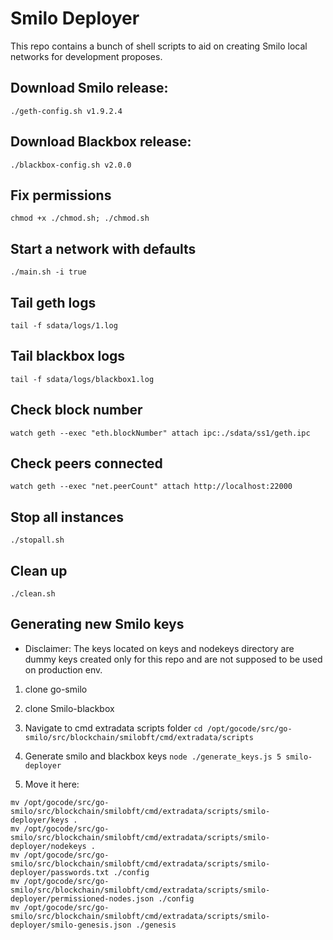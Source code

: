 # Smilo Deployer

This repo contains a bunch of shell scripts to aid on creating Smilo local networks for development proposes.

## Download Smilo release:
`
./geth-config.sh v1.9.2.4
`

## Download Blackbox release:
`
./blackbox-config.sh v2.0.0
`

## Fix permissions
`
chmod +x ./chmod.sh; ./chmod.sh
`


## Start a network with defaults
`
./main.sh -i true
`

## Tail geth logs
`
tail -f sdata/logs/1.log
`

## Tail blackbox logs
`
tail -f sdata/logs/blackbox1.log
`

## Check block number
`
watch geth --exec "eth.blockNumber" attach ipc:./sdata/ss1/geth.ipc
`

## Check peers connected
`
watch geth --exec "net.peerCount" attach http://localhost:22000
`

## Stop all instances
`
./stopall.sh
`

## Clean up
`
./clean.sh
`

## Generating new Smilo keys
* Disclaimer: The keys located on keys and nodekeys directory are dummy keys created only for this repo and are not supposed to be used on production env.

1. clone go-smilo
2. clone Smilo-blackbox

3. Navigate to cmd extradata scripts folder
`
cd /opt/gocode/src/go-smilo/src/blockchain/smilobft/cmd/extradata/scripts
`

4. Generate smilo and blackbox keys
`
node ./generate_keys.js 5 smilo-deployer
`

5. Move it here:
```
mv /opt/gocode/src/go-smilo/src/blockchain/smilobft/cmd/extradata/scripts/smilo-deployer/keys .
mv /opt/gocode/src/go-smilo/src/blockchain/smilobft/cmd/extradata/scripts/smilo-deployer/nodekeys . 
mv /opt/gocode/src/go-smilo/src/blockchain/smilobft/cmd/extradata/scripts/smilo-deployer/passwords.txt ./config 
mv /opt/gocode/src/go-smilo/src/blockchain/smilobft/cmd/extradata/scripts/smilo-deployer/permissioned-nodes.json ./config 
mv /opt/gocode/src/go-smilo/src/blockchain/smilobft/cmd/extradata/scripts/smilo-deployer/smilo-genesis.json ./genesis 
```
